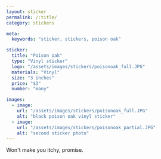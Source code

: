 ```yaml
---
layout: sticker
permalink: /:title/
category: stickers

meta:
  keywords: "sticker, stickers, poison oak"

sticker:
  title: "Poison oak"
  type: "Vinyl sticker"
  logo: "/assets/images/stickers/poisonoak_full.JPG"
  materials: "Vinyl"
  size: "3 inches"
  price: "$3"
  number: "many"

images:
  - image:
    url: "/assets/images/stickers/poisonoak_full.JPG"
    alt: "black poison oak vinyl sticker"
  - image:
    url: "/assets/images/stickers/poisonoak_partial.JPG"
    alt: "second sticker photo"
---
```

<p>Won't make you itchy, promise.</p>
